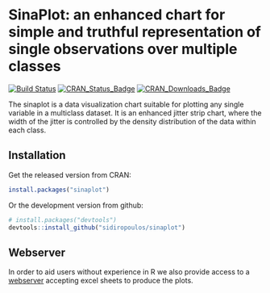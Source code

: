 # SinaPlot: an enhanced chart for simple and truthful representation of single observations over multiple classes

[![Build Status](https://travis-ci.org/sidiropoulos/sinaplot.svg?branch=master)](https://travis-ci.org/sidiropoulos/sinaplot)
[![CRAN_Status_Badge](http://www.r-pkg.org/badges/version/sinaplot)](https://cran.r-project.org/package=sinaplot)
[![CRAN_Downloads_Badge](http://cranlogs.r-pkg.org/badges/sinaplot)](https://cran.r-project.org/package=sinaplot)

The sinaplot is a data visualization chart suitable for plotting any single variable in a multiclass dataset. It is an enhanced jitter strip chart, where the width of the jitter is controlled by the density distribution of the data within each class.

## Installation

Get the released version from CRAN:

```R
install.packages("sinaplot")
```

Or the development version from github:

```R
# install.packages("devtools")
devtools::install_github("sidiropoulos/sinaplot")
```

## Webserver
In order to aid users without experience in R we also provide access to a [webserver](http://servers.binf.ku.dk:8890/sinaplot/) accepting excel sheets to produce the plots. 
